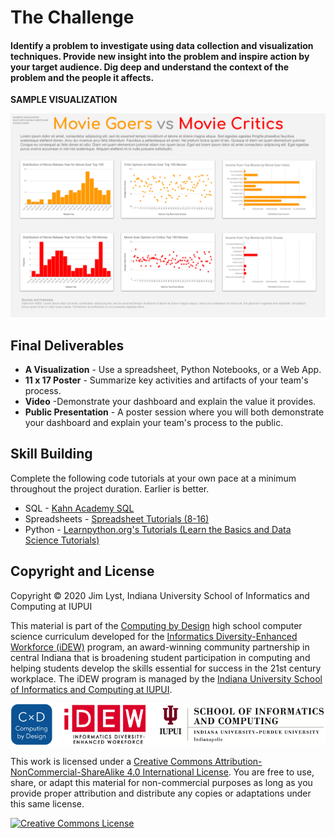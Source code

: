 # The Challenge

#### Identify a problem to investigate using data collection and visualization techniques. Provide new insight into the problem and inspire action by your target audience. Dig deep and understand the context of the problem and the people it affects.

**SAMPLE VISUALIZATION**

![](.gitbook/assets/moviesexample.png)

## Final Deliverables

* **A Visualization** - Use a spreadsheet, Python Notebooks, or a Web App.
* **11 x 17 Poster** - Summarize key activities and artifacts of your team's process.
* **Video** -Demonstrate your dashboard and explain the value it provides.
* **Public Presentation** -  A poster session where you will both demonstrate your dashboard and explain your team's process to the public.

## Skill Building

Complete the following code tutorials at your own pace at a minimum throughout the project duration. Earlier is better.

* SQL - [Kahn Academy SQL](https://www.khanacademy.org/computing/computer-programming/sql)
* Spreadsheets - [Spreadsheet Tutorials \(8-16\)](http://www.gcflearnfree.org/googlespreadsheets/)​
* Python - [Learnpython.org's Tutorials \(Learn the Basics and Data Science Tutorials\)](https://www.learnpython.org/en/Welcome)

## Copyright and License

Copyright © 2020 Jim Lyst, Indiana University School of Informatics and Computing at IUPUI

This material is part of the [Computing by Design](https://docs.idew.org/the-cxd-framework/) high school computer science curriculum developed for the [Informatics Diversity-Enhanced Workforce \(iDEW\)](http://soic.iupui.edu/idew/) program, an award-winning community partnership in central Indiana that is broadening student participation in computing and helping students develop the skills essential for success in the 21st century workplace. The iDEW program is managed by the [Indiana University School of Informatics and Computing at IUPUI](https://soic.iupui.edu/).

![](.gitbook/assets/cxd-idew-soic-logo.png)

This work is licensed under a [Creative Commons Attribution-NonCommercial-ShareAlike 4.0 International License](http://creativecommons.org/licenses/by-nc-sa/4.0/). You are free to use, share, or adapt this material for non-commercial purposes as long as you provide proper attribution and distribute any copies or adaptations under this same license.

​[​![Creative Commons License](https://i.creativecommons.org/l/by-nc-sa/4.0/88x31.png)​](http://creativecommons.org/licenses/by-nc-sa/4.0/)​

